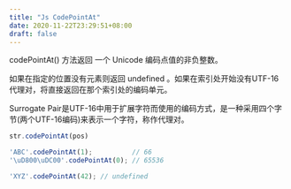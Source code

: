 ```yaml
---
title: "Js CodePointAt"
date: 2020-11-22T23:29:51+08:00
draft: false
---
```


codePointAt() 方法返回 一个 Unicode 编码点值的非负整数。

如果在指定的位置没有元素则返回 undefined 。如果在索引处开始没有UTF-16 代理对，将直接返回在那个索引处的编码单元。

Surrogate Pair是UTF-16中用于扩展字符而使用的编码方式，是一种采用四个字节(两个UTF-16编码)来表示一个字符，称作代理对。

```js
str.codePointAt(pos)
```

```js
'ABC'.codePointAt(1);          // 66
'\uD800\uDC00'.codePointAt(0); // 65536

'XYZ'.codePointAt(42); // undefined
```